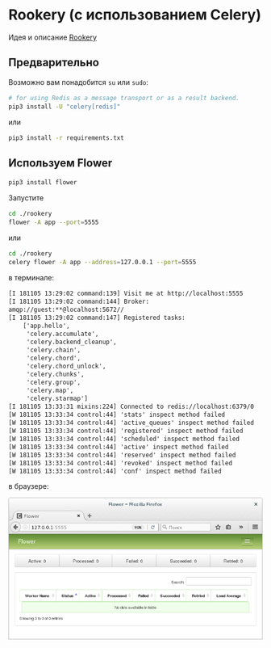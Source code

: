 # Rookery (с использованием Celery)

Идея и описание [Rookery](https://github.com/BorisPlus/otus_webpython_020_021)

## Предварительно

Возможно вам понадобится `su` или `sudo`:

```bash 
# for using Redis as a message transport or as a result backend.
pip3 install -U "celery[redis]" 	
```

или

```bash
pip3 install -r requirements.txt 
```

## Используем Flower

```bash 
pip3 install flower
```

Запустите

```bash
cd ./rookery
flower -A app --port=5555
```

или

```bash
cd ./rookery
celery flower -A app --address=127.0.0.1 --port=5555

```

в терминале:

```text
[I 181105 13:29:02 command:139] Visit me at http://localhost:5555
[I 181105 13:29:02 command:144] Broker: amqp://guest:**@localhost:5672//
[I 181105 13:29:02 command:147] Registered tasks: 
    ['app.hello',
     'celery.accumulate',
     'celery.backend_cleanup',
     'celery.chain',
     'celery.chord',
     'celery.chord_unlock',
     'celery.chunks',
     'celery.group',
     'celery.map',
     'celery.starmap']
[I 181105 13:33:31 mixins:224] Connected to redis://localhost:6379/0
[W 181105 13:33:34 control:44] 'stats' inspect method failed
[W 181105 13:33:34 control:44] 'active_queues' inspect method failed
[W 181105 13:33:34 control:44] 'registered' inspect method failed
[W 181105 13:33:34 control:44] 'scheduled' inspect method failed
[W 181105 13:33:34 control:44] 'active' inspect method failed
[W 181105 13:33:34 control:44] 'reserved' inspect method failed
[W 181105 13:33:34 control:44] 'revoked' inspect method failed
[W 181105 13:33:34 control:44] 'conf' inspect method failed
```

в браузере:

![flower_empty.png](README.files/img/screenshots/flower_empty.png)



